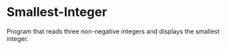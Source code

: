 # Smallest-Integer
Program that reads three non-negative integers and displays the smallest integer.
